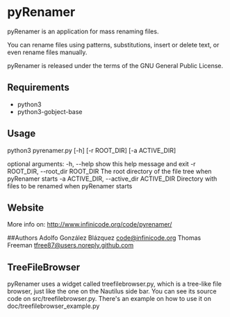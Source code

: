 # pyRenamer

pyRenamer is an application for mass renaming files.

You can rename files using patterns, substitutions,
insert or delete text, or even rename files manually.

pyRenamer is released under the terms of the GNU General Public License.

## Requirements
* python3
* python3-gobject-base

## Usage

python3 pyrenamer.py [-h] [-r ROOT_DIR] [-a ACTIVE_DIR]

optional arguments:
  -h, --help            show this help message and exit
  -r ROOT_DIR, --root_dir ROOT_DIR
                        The root directory of the file tree when pyRenamer
                        starts
  -a ACTIVE_DIR, --active_dir ACTIVE_DIR
                        Directory with files to be renamed when pyRenamer
                        starts

## Website
  More info on: http://www.infinicode.org/code/pyrenamer/

##Authors
  Adolfo González Blázquez <code@infinicode.org>
  Thomas Freeman <tfree87@users.noreply.github.com>

## TreeFileBrowser
  pyRenamer uses a widget called treefilebrowser.py, which is a tree-like file browser, just like the one on the Nautilus side bar. You can see its source code on src/treefilebrowser.py. There's an example on how to use it on doc/treefilebrowser_example.py
